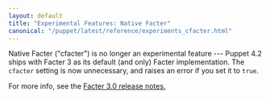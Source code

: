 ```yaml
---
layout: default
title: "Experimental Features: Native Facter"
canonical: "/puppet/latest/reference/experiments_cfacter.html"
---
```




Native Facter ("cfacter") is no longer an experimental feature --- Puppet 4.2 ships with Facter 3 as its default (and only) Facter implementation. The `cfacter` setting is now unnecessary, and raises an error if you set it to `true`.

For more info, see the [Facter 3.0 release notes.](/facter/3.0/release_notes.html)

